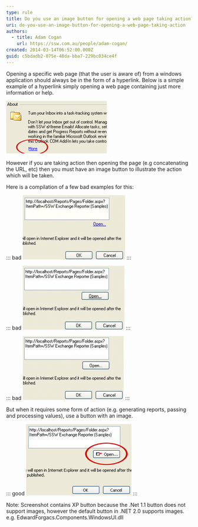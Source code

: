 ```yaml
---
type: rule
title: Do you use an image button for opening a web page taking action?
uri: do-you-use-an-image-button-for-opening-a-web-page-taking-action
authors:
  - title: Adam Cogan
    url: https://ssw.com.au/people/adam-cogan/
created: 2014-03-14T06:52:00.000Z
guid: c5bdadb2-075e-48da-bba7-229bc034ce4f
---
```

Opening a specific web page (that the user is aware of) from a windows application should always be in the form of a hyperlink. Below is a simple example of a hyperlink simply opening a web page containing just more information or help. 

<!--endintro-->

![Figure: Simple hyperlink not taking action](openningweboptions.gif)

However if you are taking action then opening the page (e.g concatenating the URL, etc) then you must have an image button to illustrate the action which will be taken.

Here is a compilation of a few bad examples for this: 

::: bad
![Figure: Bax example - Hyperlink](openningweblink.gif)
:::

::: bad
![Figure: Bad example - hyperlink on a button](openningweblinkbtnblue.gif)
:::

::: bad
![Figure: Bad example - normal button](openningwebnormalbtn.gif)
:::

But when it requires some form of action (e.g. generating reports, passing and processing values), use a button with an image. 

::: good
![Figure: Good example - XP button with image](openningwebxp.gif)
:::

Note: Screenshot contains XP button because the .Net 1.1 button does not support images, however the default button in .NET 2.0 supports images. e.g. EdwardForgacs.Components.WindowsUI.dll
